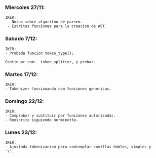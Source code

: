 ### Miercoles 27/11:

	IKER:
	 - Notas sobre algoritmo de parseo.
	 - Escritas funciones para la creacion de AST.

### Sabado 7/12:

	IKER:
	- Probada funcion token_type();

	Continuar con:	token_splitter, y probar.

### Martes 17/12:

	IKER:
	- Tokenizer funcionando con funciones genericas.

### Domingo 22/12:
	IKER:
	- Comprobar y sustituir por funciones autorizadas.
	- Reescrito siguiendo norminette.

### Lunes 23/12:
	IKER:
	- Ajustada tokenizacion para contemplar comillas dobles, simples y '\'.

